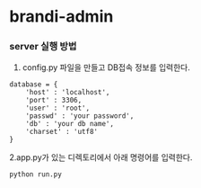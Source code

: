 # brandi-admin

### server 실행 방법

1. config.py 파일을 만들고 DB접속 정보를 입력한다.
```
database = {
    'host' : 'localhost',
    'port' : 3306,
    'user' : 'root',
    'passwd' : 'your password',
    'db' : 'your db name',
    'charset' : 'utf8'
}
```

2.app.py가 있는 디렉토리에서 아래 명령어를 입력한다.
```
python run.py 
```
